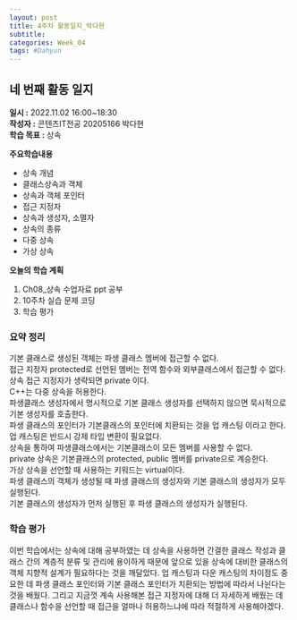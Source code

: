 ```yaml
---
layout: post
title: 4주차 활동일지_박다현
subtitle:
categories: Week_04
tags: #Dahyun
---
```

## 네 번째 활동 일지
**일시 :** 2022.11.02 16:00~18:30  
**작성자 :** 콘텐츠IT전공 20205166 박다현  
**학습 목표 :** 상속    

**주요학습내용**
- 상속 개념
- 클래스상속과 객체
- 상속과 객체 포인터
- 접근 지정자
- 상속과 생성자, 소멸자
- 상속의 종류
- 다중 상속
- 가상 상속

**오늘의 학습 계획**
1. Ch08_상속 수업자료 ppt 공부
2. 10주차 실습 문제 코딩  
3. 학습 평가
### 요약 정리
기본 클래스로 생성된 객체는 파생 클래스 멤버에 접근할 수 없다.   
접근 지정자 protected로 선언된 멤버는 전역 함수와 외부클래스에서 접근할 수 없다.   
상속 접근 지정자가 생략되면 private 이다.    
C++는 다중 상속을 허용한다.    
파생클래스 생성자에서 명시적으로 기본 클래스 생성자를 선택하지 않으면 묵시적으로 기본 생성자를 호출한다.   
파생 클래스의 포인터가 기본클래스의 포인터에 치환되는 것을 업 캐스팅 이라고 한다.   
업 캐스팅은 반드시 강제 타입 변환이 필요없다.   
상속을 통하여 파생클래스에서는 기본클래스이 모든 멤버를 사용할 수 없다.   
private 상속은 기본클래스의 protected, public 멤버를 private으로 계승한다.   
가상 상속을 선언할 때 사용하는 키워드는 virtual이다.   
파생 클래스의 객체가 생성될 때 파생 클래스의 생성자와 기본 클래스의 생성자가 모두 실행된다.   
기본 클래스의 생성자가 먼저 실행된 후 파생 클래스의 생성자가 실행된다.   
### 학습 평가
이번 학습에서는 상속에 대해 공부하였는 데 상속을 사용하면 간결한 클래스 작성과 클래스 간의 계층적 분류 및 관리에 용이하게 때문에 앞으로 있을 상속에 대비한 클래스의 객체 지향적 설계가 필요하다는 것을 깨달았다. 업 캐스팅과 다운 캐스팅의 차이점도 중요한 데 파생 클래스 포인터와 기본 클래스 포인터가 치환되는 방법에 따라서 나뉜다는 것을 배웠다. 그리고 지금껏 계속 사용해본 접근 지정자에 대해 더 자세하게 배웠는 데 클래스나 함수을 선언할 때 접근을 얼마나 허용하느냐에 따라 적절하게 사용해야겠다. 
